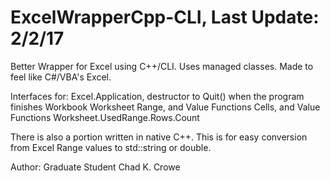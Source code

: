 # ExcelWrapperCpp-CLI, Last Update: 2/2/17
Better Wrapper for Excel using C++/CLI.  Uses managed classes.  Made to feel like C#/VBA's Excel.  

Interfaces for:
Excel.Application, destructor to Quit() when the program finishes
Workbook
Worksheet
Range, and Value Functions
Cells, and Value Functions
Worksheet.UsedRange.Rows.Count

There is also a portion written in native C++.  This is for easy conversion from Excel Range values to std::string or double.


Author: Graduate Student Chad K. Crowe
